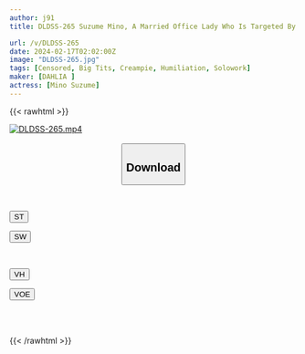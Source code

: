 ```yaml
---
author: j91
title: DLDSS-265 Suzume Mino, A Married Office Lady Who Is Targeted By A Group Of People Who Play With Her Day And Night

url: /v/DLDSS-265
date: 2024-02-17T02:02:00Z
image: "DLDSS-265.jpg"
tags: [Censored, Big Tits, Creampie, Humiliation, Solowork]
maker: [DAHLIA ]
actress: [Mino Suzume]
---
```



{{< rawhtml >}}

<div class="video" data-videoid="34oBqoxBGxhdkMl">
    <a href="javascript:;">
        <img src="/v/DLDSS-265/DLDSS-265.jpg" width="WIDTH" height="HEIGHT" alt="DLDSS-265.mp4" loading="lazy">
    </a>
</div>

<script type="text/javascript" src="https://j91.asia/asset/on-demand-st.js"></script>

<br>
  <link rel="stylesheet" href="https://j91.asia/asset/bs5.css">
  
  <center>
  <button class="btn btn-primary" type="button" data-bs-toggle="collapse" data-bs-target=".multi-collapse" aria-expanded="false" aria-controls="multiCollapseExample1 multiCollapseExample2"><h2>Download</h2></button></center>
</p>
<div class="row">
  <div class="col">
    <div class="collapse multi-collapse" id="multiCollapseExample1">
      <div class="card card-body">
	      	      <br>
<div class="buttons">  
<p><a href="https://streamtape.to/v/34oBqoxBGxhdkMl" target="_blank"><button class="btn-hover color-3"><i class="fa fa-download"></i> ST</button></a></p>
<p><a href="https://cdnwish.com/yaqzm5k8cxhk" target="_blank"><button class="btn-hover color-2"><i class="fa fa-download"></i> SW</button></a></p></div>
    </div>
  </div>
</div>
  <div class="col">
    <div class="collapse multi-collapse" id="multiCollapseExample2">
      <div class="card card-body">
	      <br>
<div class="buttons">
<p><a href="https://vidhidepro.com/f/2x1hsdwbuy6e"><button class="btn-hover color-9"><i class="fa fa-download"></i> VH</button></a></p>
<p><a href="https://voe.sx/wyhskpjhyc2p"><button class="btn-hover color-8"><i class="fa fa-download"></i> VOE</button></a></p></div>
<br><br>
      </div>
    </div>
  </div>
</div>

{{< /rawhtml >}}